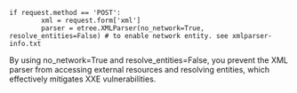 ```
if request.method == 'POST':
        xml = request.form['xml']
        parser = etree.XMLParser(no_network=True, resolve_entities=False) # to enable network entity. see xmlparser-info.txt
```

By using no_network=True and resolve_entities=False, you prevent the XML parser from accessing external resources and resolving entities, which effectively mitigates XXE vulnerabilities.